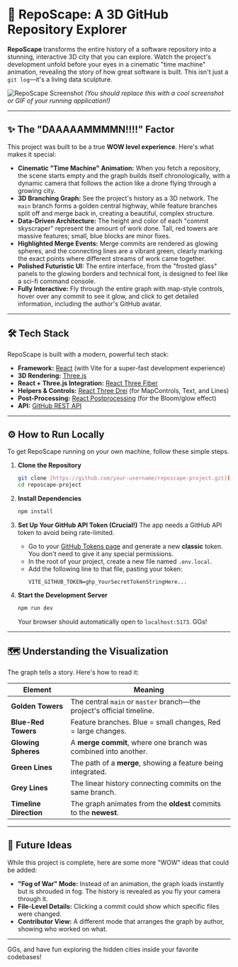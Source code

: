 # 🚀 RepoScape: A 3D GitHub Repository Explorer

**RepoScape** transforms the entire history of a software repository into a stunning, interactive 3D city that you can explore. Watch the project's development unfold before your eyes in a cinematic "time machine" animation, revealing the story of how great software is built. This isn't just a `git log`—it's a living data sculpture.

![RepoScape Screenshot](https://i.imgur.com/3nB4J2r.jpeg) 
*(You should replace this with a cool screenshot or GIF of your running application!)*

---

## ✨ The "DAAAAAMMMMN!!!!" Factor

This project was built to be a true **WOW level experience**. Here's what makes it special:

* **Cinematic "Time Machine" Animation:** When you fetch a repository, the scene starts empty and the graph builds itself chronologically, with a dynamic camera that follows the action like a drone flying through a growing city.
* **3D Branching Graph:** See the project's history as a 3D network. The `main` branch forms a golden central highway, while feature branches split off and merge back in, creating a beautiful, complex structure.
* **Data-Driven Architecture:** The height and color of each "commit skyscraper" represent the amount of work done. Tall, red towers are massive features; small, blue blocks are minor fixes.
* **Highlighted Merge Events:** Merge commits are rendered as glowing spheres, and the connecting lines are a vibrant green, clearly marking the exact points where different streams of work came together.
* **Polished Futuristic UI:** The entire interface, from the "frosted glass" panels to the glowing borders and technical font, is designed to feel like a sci-fi command console.
* **Fully Interactive:** Fly through the entire graph with map-style controls, hover over any commit to see it glow, and click to get detailed information, including the author's GitHub avatar.

---

## 🛠️ Tech Stack

RepoScape is built with a modern, powerful tech stack:

* **Framework:** [React](https://react.dev/) (with Vite for a super-fast development experience)
* **3D Rendering:** [Three.js](https://threejs.org/)
* **React + Three.js Integration:** [React Three Fiber](https://docs.pmnd.rs/react-three-fiber/)
* **Helpers & Controls:** [React Three Drei](https://github.com/pmndrs/drei) (for MapControls, Text, and Lines)
* **Post-Processing:** [React Postprocessing](https://github.com/pmndrs/react-postprocessing) (for the Bloom/glow effect)
* **API:** [GitHub REST API](https://docs.github.com/en/rest)

---

## ⚙️ How to Run Locally

To get RepoScape running on your own machine, follow these simple steps.

1.  **Clone the Repository**
    ```bash
    git clone [https://github.com/your-username/reposcape-project.git](https://github.com/your-username/reposcape-project.git)
    cd reposcape-project
    ```

2.  **Install Dependencies**
    ```bash
    npm install
    ```

3.  **Set Up Your GitHub API Token (Crucial!)**
    The app needs a GitHub API token to avoid being rate-limited.
    * Go to your [GitHub Tokens page](https://github.com/settings/tokens) and generate a new **classic** token. You don't need to give it any special permissions.
    * In the root of your project, create a new file named `.env.local`.
    * Add the following line to that file, pasting your token:
        ```
        VITE_GITHUB_TOKEN=ghp_YourSecretTokenStringHere...
        ```

4.  **Start the Development Server**
    ```bash
    npm run dev
    ```
    Your browser should automatically open to `localhost:5173`. GGs!

---

## 🗺️ Understanding the Visualization

The graph tells a story. Here's how to read it:

| Element               | Meaning                                                                 |
| --------------------- | ----------------------------------------------------------------------- |
| **Golden Towers** | The central `main` or `master` branch—the project's official timeline.  |
| **Blue-Red Towers** | Feature branches. Blue = small changes, Red = large changes.            |
| **Glowing Spheres** | A **merge commit**, where one branch was combined into another.         |
| **Green Lines** | The path of a **merge**, showing a feature being integrated.          |
| **Grey Lines** | The linear history connecting commits on the same branch.               |
| **Timeline Direction**| The graph animates from the **oldest** commits to the **newest**.     |

---

## 🚀 Future Ideas

While this project is complete, here are some more "WOW" ideas that could be added:

* **"Fog of War" Mode:** Instead of an animation, the graph loads instantly but is shrouded in fog. The history is revealed as you fly your camera through it.
* **File-Level Details:** Clicking a commit could show which specific files were changed.
* **Contributor View:** A different mode that arranges the graph by author, showing who worked on what.

---

GGs, and have fun exploring the hidden cities inside your favorite codebases!
